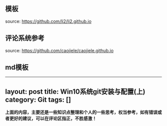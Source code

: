 ## 模板 

source: https://github.com/li2/li2.github.io

## 评论系统参考

source: https://github.com/caojiele/caojiele.github.io


## md模板

---
layout: post
title:  Win10系统git安装与配置(上)
category: Git
tags: []
---



**上面的内容，主要还是一些知识点整理和个人的一些思考，权当参考，如有错误或者更好的建议，可以在评论区指正，不胜感激！**


[jekyll]:      http://jekyllrb.com
[jekyll-gh]:   https://github.com/jekyll/jekyll
[jekyll-help]: https://github.com/jekyll/jekyll-help

